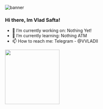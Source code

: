 ![banner](https://user-images.githubusercontent.com/80198697/130330248-d5272b33-3618-485c-a332-b3aaf9a59571.png)
### Hi there, Im Vlad Safta!
- 🔭 I’m currently working on: Nothing Yet!
- 🌱 I’m currently learning: Nothing ATM
- 📫 How to reach me: Telegram - @VVLADII

<img height="180em" src="https://github-readme-stats.vercel.app/api?username=VVLADII&show_icons=true&hide_border=true&&count_private=true&include_all_commits=true" />

